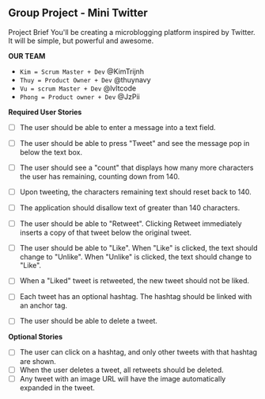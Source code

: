 ## Group Project - Mini Twitter
Project Brief
You'll be creating a microblogging platform inspired by Twitter. It will be simple, but powerful and awesome.

**OUR TEAM**
- `Kim = Scrum Master + Dev` @KimTrijnh
- `Thuy = Product Owner + Dev` @thuynavy
- `Vu = scrum Master + Dev` @lvltcode
- `Phong = Product owner + Dev` @JzPii

**Required User Stories**
- [ ] The user should be able to enter a message into a text field.
- [ ] The user should be able to press "Tweet" and see the message pop in below the text box.
- [ ] The user should see a "count" that displays how many more characters the user has remaining, counting down from 140.
- [ ] Upon tweeting, the characters remaining text should reset back to 140.
- [ ] The application should disallow text of greater than 140 characters.
- [ ] The user should be able to "Retweet". Clicking Retweet immediately inserts a copy of that tweet below the original tweet.
- [ ] The user should be able to "Like". When "Like" is clicked, the text should change to "Unlike". When "Unlike" is clicked, the text should change to "Like".
- [ ] When a "Liked" tweet is retweeted, the new tweet should not be liked.
- [ ] Each tweet has an optional hashtag. The hashtag should be linked with an anchor tag.
- [ ] The user should be able to delete a tweet.


**Optional Stories**
- [ ] The user can click on a hashtag, and only other tweets with that hashtag are shown.
- [ ] When the user deletes a tweet, all retweets should be deleted.
- [ ] Any tweet with an image URL will have the image automatically expanded in the tweet.
